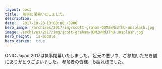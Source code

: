 ```yaml
---
layout: post
title:  無事に閉幕いたしました。
description: 
date:   2017-10-23 13:00:00 +0900
hero_image: /archives/2017/img/scott-graham-OQMZwNd3ThU-unsplash.jpg
image: /archives/2017/img/scott-graham-OQMZwNd3ThU-unsplash.jpg
hero_height:  is-middle
hero_darken:  true
---
```


ONIC Japan 2017は無事閉幕いたしました。
足元の悪い中、ご参加いただき誠にありがとうございました。
参加者の皆様、お疲れ様でした。